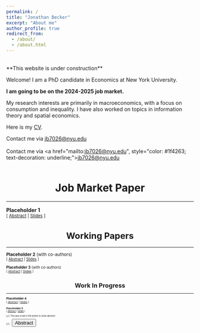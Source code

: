 ```yaml
---
permalink: /
title: "Jonathan Becker"
excerpt: "About me"
author_profile: true
redirect_from: 
  - /about/
  - /about.html
---
```


<br />
**This website is under construction**

Welcome! I am a PhD candidate in Economics at New York University.  

**I am going to be on the 2024-2025 job market.**

My research interests are primarily in macroeconomics, with a focus on consumption and inequality. I have also worked on topics in information theory and spatial economics. 

Here is my [CV](files/).

Contact me via <a href="mailto:jb7026@nyu.edu">jb7026@nyu.edu</a> <br><br/>
Contact me via <a href="mailto:jb7026@nyu.edu", style="color: #1f4263; text-decoration: underline;">jb7026@nyu.edu</a> <br><br/>

# <center> Job Market Paper </center>
- - -

**Placeholder 1** <br />
<small>[ <a href="#/" onclick="visib('Placeholder1')">Abstract</a> | [Slides][Slides1] ] 

<div id="Placeholder1" style="display: none; text-align: justify; line-height: 1.2" ><small>
Abstract text 1.
</small><br><br/></div>

[Slides1]: http://arxiv.org

# <center> Working Papers  </center>
- - -

**Placeholder 2** (with co-authors) <br />
<small>[ <a href="#/" onclick="visib('Placeholder2')">Abstract</a> | [Slides][Slides2] ] 

<div id="Placeholder2" style="display: none; text-align: justify; line-height: 1.2" ><small>
Abstract text 2.
</small><br><br/></div>

[Slides2]: https://arxiv.org

**Placeholder 3** (with co-authors) <br />
<small>[ <a href="#/" onclick="visib('Placeholder3')">Abstract</a> | [Slides][Slides3] ] 

<div id="Placeholder3" style="display: none; text-align: justify; line-height: 1.2" ><small>
Abstract text 3.
</small><br><br/></div>

[Slides3]: https://arxiv.org/

# <center> Work In Progress  </center>
- - -

**Placeholder 4** <br />
<small>[ <a href="#/" onclick="visib('Placeholder4')">Abstract</a> | [Slides][Slides4] ] 

<div id="Placeholder4" style="display: none; text-align: justify; line-height: 1.2" ><small>
Abstract text 4.
</small><br><br/></div>

[Slides4]: https://arxiv.org/

**Placeholder 5** <br />
<small>[ <a href="#/" onclick="visib('Placeholder5')">Abstract</a> | [Slides][Slides4] ] 

<div id="Placeholder5" style="display: none; text-align: justify; line-height: 1.2" ><small>
Abstract text 5.
</small><br><br/></div>

[Slides4]: https://arxiv.org/


[//]: This java script is the button to show abstract
 <script>
  function visib(id) {
   var x = document.getElementById(id);
   if (x.style.display === "block") {
     x.style.display = "none";
   } else {
     x.style.display = "block";
   }
 }
 </script>

 [//]:&emsp;<button onclick="visib('polariz')" class="btn btn--inverse btn--small">Abstract</button>

